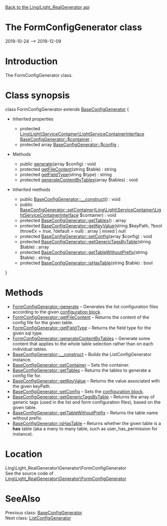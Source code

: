 [Back to the Ling/Light_RealGenerator api](https://github.com/lingtalfi/Light_RealGenerator/blob/master/doc/api/Ling/Light_RealGenerator.md)



The FormConfigGenerator class
================
2019-10-24 --> 2019-12-09






Introduction
============

The FormConfigGenerator class.



Class synopsis
==============


class <span class="pl-k">FormConfigGenerator</span> extends [BaseConfigGenerator](https://github.com/lingtalfi/Light_RealGenerator/blob/master/doc/api/Ling/Light_RealGenerator/Generator/BaseConfigGenerator.md)  {

- Inherited properties
    - protected [Ling\Light\ServiceContainer\LightServiceContainerInterface](https://github.com/lingtalfi/Light/blob/master/doc/api/Ling/Light/ServiceContainer/LightServiceContainerInterface.md) [BaseConfigGenerator::$container](#property-container) ;
    - protected array [BaseConfigGenerator::$config](#property-config) ;

- Methods
    - public [generate](https://github.com/lingtalfi/Light_RealGenerator/blob/master/doc/api/Ling/Light_RealGenerator/Generator/FormConfigGenerator/generate.md)(array $config) : void
    - protected [getFileContent](https://github.com/lingtalfi/Light_RealGenerator/blob/master/doc/api/Ling/Light_RealGenerator/Generator/FormConfigGenerator/getFileContent.md)(string $table) : string
    - protected [getFieldType](https://github.com/lingtalfi/Light_RealGenerator/blob/master/doc/api/Ling/Light_RealGenerator/Generator/FormConfigGenerator/getFieldType.md)(string $type) : string
    - protected [generateContentByTables](https://github.com/lingtalfi/Light_RealGenerator/blob/master/doc/api/Ling/Light_RealGenerator/Generator/FormConfigGenerator/generateContentByTables.md)(array $tables) : void

- Inherited methods
    - public [BaseConfigGenerator::__construct](https://github.com/lingtalfi/Light_RealGenerator/blob/master/doc/api/Ling/Light_RealGenerator/Generator/BaseConfigGenerator/__construct.md)() : void
    - public [BaseConfigGenerator::setContainer](https://github.com/lingtalfi/Light_RealGenerator/blob/master/doc/api/Ling/Light_RealGenerator/Generator/BaseConfigGenerator/setContainer.md)([Ling\Light\ServiceContainer\LightServiceContainerInterface](https://github.com/lingtalfi/Light/blob/master/doc/api/Ling/Light/ServiceContainer/LightServiceContainerInterface.md) $container) : void
    - protected [BaseConfigGenerator::getTables](https://github.com/lingtalfi/Light_RealGenerator/blob/master/doc/api/Ling/Light_RealGenerator/Generator/BaseConfigGenerator/getTables.md)() : array
    - protected [BaseConfigGenerator::getKeyValue](https://github.com/lingtalfi/Light_RealGenerator/blob/master/doc/api/Ling/Light_RealGenerator/Generator/BaseConfigGenerator/getKeyValue.md)(string $keyPath, ?bool $throwEx = true, ?$default = null) : array | mixed | null
    - protected [BaseConfigGenerator::setConfig](https://github.com/lingtalfi/Light_RealGenerator/blob/master/doc/api/Ling/Light_RealGenerator/Generator/BaseConfigGenerator/setConfig.md)(array $config) : void
    - protected [BaseConfigGenerator::getGenericTagsByTable](https://github.com/lingtalfi/Light_RealGenerator/blob/master/doc/api/Ling/Light_RealGenerator/Generator/BaseConfigGenerator/getGenericTagsByTable.md)(string $table) : array
    - protected [BaseConfigGenerator::getTableWithoutPrefix](https://github.com/lingtalfi/Light_RealGenerator/blob/master/doc/api/Ling/Light_RealGenerator/Generator/BaseConfigGenerator/getTableWithoutPrefix.md)(string $table) : string
    - protected [BaseConfigGenerator::isHasTable](https://github.com/lingtalfi/Light_RealGenerator/blob/master/doc/api/Ling/Light_RealGenerator/Generator/BaseConfigGenerator/isHasTable.md)(string $table) : bool

}






Methods
==============

- [FormConfigGenerator::generate](https://github.com/lingtalfi/Light_RealGenerator/blob/master/doc/api/Ling/Light_RealGenerator/Generator/FormConfigGenerator/generate.md) &ndash; Generates the list configuration files according to the given [configuration block](https://github.com/lingtalfi/Light_RealGenerator/blob/master/doc/pages/realgen-configuration-block.md).
- [FormConfigGenerator::getFileContent](https://github.com/lingtalfi/Light_RealGenerator/blob/master/doc/api/Ling/Light_RealGenerator/Generator/FormConfigGenerator/getFileContent.md) &ndash; Returns the content of the config file for the given table.
- [FormConfigGenerator::getFieldType](https://github.com/lingtalfi/Light_RealGenerator/blob/master/doc/api/Ling/Light_RealGenerator/Generator/FormConfigGenerator/getFieldType.md) &ndash; Returns the field type for the given sql type.
- [FormConfigGenerator::generateContentByTables](https://github.com/lingtalfi/Light_RealGenerator/blob/master/doc/api/Ling/Light_RealGenerator/Generator/FormConfigGenerator/generateContentByTables.md) &ndash; Generate some content that applies to the whole table selection rather than on each individual tables.
- [BaseConfigGenerator::__construct](https://github.com/lingtalfi/Light_RealGenerator/blob/master/doc/api/Ling/Light_RealGenerator/Generator/BaseConfigGenerator/__construct.md) &ndash; Builds the ListConfigGenerator instance.
- [BaseConfigGenerator::setContainer](https://github.com/lingtalfi/Light_RealGenerator/blob/master/doc/api/Ling/Light_RealGenerator/Generator/BaseConfigGenerator/setContainer.md) &ndash; Sets the container.
- [BaseConfigGenerator::getTables](https://github.com/lingtalfi/Light_RealGenerator/blob/master/doc/api/Ling/Light_RealGenerator/Generator/BaseConfigGenerator/getTables.md) &ndash; Returns the tables to generate a config file for.
- [BaseConfigGenerator::getKeyValue](https://github.com/lingtalfi/Light_RealGenerator/blob/master/doc/api/Ling/Light_RealGenerator/Generator/BaseConfigGenerator/getKeyValue.md) &ndash; Returns the value associated with the given keyPath.
- [BaseConfigGenerator::setConfig](https://github.com/lingtalfi/Light_RealGenerator/blob/master/doc/api/Ling/Light_RealGenerator/Generator/BaseConfigGenerator/setConfig.md) &ndash; Sets the [configuration block](https://github.com/lingtalfi/Light_RealGenerator/blob/master/doc/pages/realgen-configuration-block.md).
- [BaseConfigGenerator::getGenericTagsByTable](https://github.com/lingtalfi/Light_RealGenerator/blob/master/doc/api/Ling/Light_RealGenerator/Generator/BaseConfigGenerator/getGenericTagsByTable.md) &ndash; Returns the array of generic tags (used in the list and form configuration files), based on the given table.
- [BaseConfigGenerator::getTableWithoutPrefix](https://github.com/lingtalfi/Light_RealGenerator/blob/master/doc/api/Ling/Light_RealGenerator/Generator/BaseConfigGenerator/getTableWithoutPrefix.md) &ndash; Returns the table name without prefix.
- [BaseConfigGenerator::isHasTable](https://github.com/lingtalfi/Light_RealGenerator/blob/master/doc/api/Ling/Light_RealGenerator/Generator/BaseConfigGenerator/isHasTable.md) &ndash; Returns whether the given table is a **has** table (aka a many to many table, such as user_has_permission for instance).





Location
=============
Ling\Light_RealGenerator\Generator\FormConfigGenerator<br>
See the source code of [Ling\Light_RealGenerator\Generator\FormConfigGenerator](https://github.com/lingtalfi/Light_RealGenerator/blob/master/Generator/FormConfigGenerator.php)



SeeAlso
==============
Previous class: [BaseConfigGenerator](https://github.com/lingtalfi/Light_RealGenerator/blob/master/doc/api/Ling/Light_RealGenerator/Generator/BaseConfigGenerator.md)<br>Next class: [ListConfigGenerator](https://github.com/lingtalfi/Light_RealGenerator/blob/master/doc/api/Ling/Light_RealGenerator/Generator/ListConfigGenerator.md)<br>
